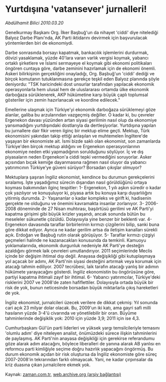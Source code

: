 # Yurtdışına 'vatansever' jurnalleri!

*Abdülhamit Bilici 2010.03.20*

<td class="columnist-detail">
<p>Genelkurmay Başkanı Org. İlker Başbuğ'un da nihayet 'ciddi' diye nitelediği Balyoz Darbe Planı'nda, AK Parti iktidarını devirmek için başvurulacak yöntemlerden biri de ekonomiydi.</p>
<p>
<div id="haberMetinDiv">
<p>Darbe sonrasında borsayı kapatmak, bankacılık işlemlerini durdurmak, dövizi yasaklamak, yüzde 40'lara varan varlık vergisi koymak, yabancı ortaklı şirketlere ve İslami sermayeye el koymak gibi ekonomi politikaları öngören cuntaya göre, darbe zeminini hazırlamak için de ekonomi önemli. Askeri bilirkişinin gerçekliğini onayladığı, Org. Başbuğ'un 'ciddi' dediği ve birçok komutanın tutuklanmasına gerekçe teşkil eden Balyoz planında şöyle deniyordu: "TSK haricindeki dost unsurlar tarafından yapılacak ekonomik operasyonlarla hem ulusal hem de uluslararası ortamda ülke ekonomik darboğaza sürüklenerek, AKP hükümetine karşı büyük çaplı toplumsal gösteriler için zemin hazırlanacak ve koordine edilecek."
<p>Emellerine ulaşmak için Türkiye'yi ekonomik darboğaza sürüklemeyi göze alanlar, galiba bu arzularından vazgeçmiş değiller. O kadar ki, bu çevreler Ergenekon davası yüzünden artan siyasi gerilimin nasıl olup da ekonomiye yansımadığını yurtdışındaki dostlarıyla da dertleşiyorlar. Yurtdışına yapılan bu jurnallere dair fikir veren ilginç bir mektup elime geçti. Mektup, Türk ekonomisini yakından takip ettiği anlaşılan ve muhtemelen İngiltere'de yaşayan bir ekonomiste ait. İsmi bizde saklı olan ekonomist, son zamanlarda Türkiye'den birçok mektup aldığını ve Ergenekon operasyonlarının ekonomiye neden etki yapmadığının sorulduğunu söylüyor. İç ve dış piyasaların neden Ergenekon'a ciddi tepki vermediğini soruyorlar. Asker açısından bıçak kemiğe dayanmasına rağmen nasıl oluyor da yabancı yatırımcının Türkiye'ye güveni sürüyor? Borsadan çıkışlar olmuyor? 
<p>Mektuplara şaşıran İngiliz ekonomist, kendince bu durumun gerekçelerini sıralamış. İşte yaşadığımız sürecin dışarıdan nasıl görüldüğünü ortaya koyması bakımından ilginç tespitler: 1- Ergenekon, 1 yılı aşkın süredir o kadar çok yazılıyor ve konuşuluyor ki, piyasa artık bu konuya karşı duyarlılığını yitirmiş durumda. 2- Yaşananlar o kadar kompleks ve girift ki, hadisenin gerçekte ne olduğunu ve önemini kavramakta insanlar zorlanıyor. 3- 2006-2008 döneminde de 27 Nisan muhtırası, başörtüsü gerilimi ve AK Parti'yi kapatma girişimi gibi büyük krizler yaşandı, ancak sonunda bütün bu meseleler sükunetle çözüldü. Dolayısıyla yine benzer bir beklenti var. 4- Ergenekon davasında taraflar birbirlerinin kırmızı çizgilerini bilip, sanki buna göre dikkat ediyor. Ayrıca ne kadar gerilim artsa da iletişim kanalları sürekli açık. Erdoğan ve Başbuğ rutin olarak görüşüyor. 5- Taraflar kırmızı çizgiyi geçmeleri halinde ne kazanacakları konusunda da temkinli. Kamuoyu yoklamalarında, ekonomik durgunluk nedeniyle AK Parti'ye desteğin azaldığını görmek laik çevreleri umutlandırıyor. 2011 seçimlerinde Meclis içinde bir değişim ihtimal dışı değil. Anayasa değişikliği gibi kutuplaşmaya yol açacak bir adımı, AK Parti'nin siyasi desteğini artırmak veya korumak için atacağı tahmin ediliyor. 2007 tecrübesi, laik tarafın atacağı yanlış bir adımın hükümete yarayacağını gösterdi. İngiliz ekonomistin bu öngörüsüne göre, partiyi kapatma ihtimali zayıf bir ihtimal. 6- Yabancı yatırımcılar, Türkiye'deki risklerini 2007 ve 2008'de zaten hafiflettiler. Dolayısıyla ortada büyük bir risk de yok, bunun neticesinde borsadan büyük miktarlarla çıkış hareketleri de yok.
<p>İngiliz ekonomist, jurnalcileri üzecek verilere de dikkat çekmiş: Yıl sonunda cari açık 23 milyar dolar olacak. Bu, 2009'un iki katı, ama gayri safi milli hasılanın yüzde 3-4'ü civarında ve yönetilebilir bir oran. Büyüme tahminlerinde değişiklik yok: 2010 için yüzde 3,9; 2011 için ise 4,3.
<p>Cumhurbaşkanı Gül'ün parti liderleri ve yüksek yargı temsilcileriyle temasını 'olumlu adım' diye niteleyen analist, önümüzdeki sürece ilişkin tahminlerini de paylaşmış. AK Parti'nin anayasa değişikliği için gerekirse referandumu göze alarak adım atacağını, böylece liberalleri de yanına alarak AB yanlısı en reformcu parti kimliğiyle seçime doğru hazırlık yapacağını öngörmüş. Bu durum ekonomik açıdan bir risk oluştursa da İngiliz ekonomiste göre süreç 2007-2008'in tekrarından farklı olmayacak. Yani, ne kadar çırpınsalar da kriz duasına çıkan jurnalcilere ekmek yok.</p></p></p></p></p></div>
</p>
<a href="http://web.archive.org/web/20110107105433/mailto:a.bilici@zaman.com.tr">
</a></td>

Kaynak: [zaman.com.tr](http://zaman.com.tr/yazar.do?yazino=963823), [web.archive.org (arşiv bağlantısı)](http://web.archive.org/web/20110107105433/http://www.zaman.com.tr/yazar.do?yazino=963823)
